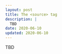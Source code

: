 ```yaml
---
layout: post
title: The <source> tag
description: |
  TBD
date: 2020-06-10
updated: 2020-06-10
---
```


TBD
